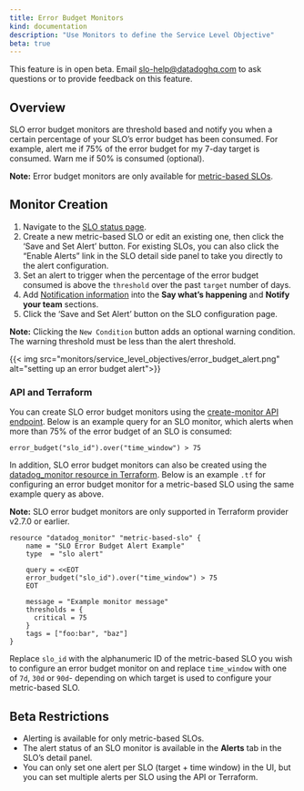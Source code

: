 ```yaml
---
title: Error Budget Monitors
kind: documentation
description: "Use Monitors to define the Service Level Objective"
beta: true
---
```


<div class="alert alert-warning">
This feature is in open beta. Email <a href="mailto:slo-help@datadoghq.com">slo-help@datadoghq.com</a> to ask questions or to provide feedback on this feature.
</div>

## Overview

SLO error budget monitors are threshold based and notify you when a certain percentage of your SLO’s error budget has been consumed. For example, alert me if 75% of the error budget for my 7-day target is consumed. Warn me if 50% is consumed (optional).


**Note:** Error budget monitors are only available for [metric-based SLOs][1].


## Monitor Creation

1. Navigate to the [SLO status page][2].
2. Create a new metric-based SLO or edit an existing one, then click the ‘Save and Set Alert’ button. For existing SLOs, you can also click the “Enable Alerts” link in the SLO detail side panel to take you directly to the alert configuration.
3. Set an alert to trigger when the percentage of the error budget consumed is above the `threshold`
over the past `target` number of days.
4. Add [Notification information][3] into the **Say what’s happening** and **Notify your team** sections.
5. Click the ‘Save and Set Alert’ button on the SLO configuration page.

**Note:** Clicking the `New Condition` button adds an optional warning condition. The warning threshold must be less than the alert threshold.

{{< img src="monitors/service_level_objectives/error_budget_alert.png" alt="setting up an error budget alert">}}

### API and Terraform

You can create SLO error budget monitors using the [create-monitor API endpoint][4]. Below is an example query for an SLO monitor, which alerts when more than 75% of the error budget of an SLO is consumed:

```
error_budget("slo_id").over("time_window") > 75
```

In addition, SLO error budget monitors can also be created using the [datadog_monitor resource in Terraform][5]. Below is an example `.tf` for configuring an error budget monitor for a metric-based SLO using the same example query as above.

**Note:** SLO error budget monitors are only supported in Terraform provider v2.7.0 or earlier.

```
resource "datadog_monitor" "metric-based-slo" {
    name = "SLO Error Budget Alert Example"
    type  = "slo alert"
    
    query = <<EOT
    error_budget("slo_id").over("time_window") > 75 
    EOT

    message = "Example monitor message"
    thresholds = {
      critical = 75
    }
    tags = ["foo:bar", "baz"]
}
```

Replace `slo_id` with the alphanumeric ID of the metric-based SLO you wish to configure an error budget monitor on and replace `time_window` with one of `7d`, `30d` or `90d`- depending on which target is used to configure your metric-based SLO.

## Beta Restrictions

- Alerting is available for only metric-based SLOs.
- The alert status of an SLO monitor is available in the **Alerts** tab in the SLO’s detail panel.
- You can only set one alert per SLO (target + time window) in the UI, but you can set multiple alerts per SLO using the API or Terraform.

[1]: /monitors/service_level_objectives/metric/
[2]: https://app.datadoghq.com/slo
[3]: /monitors/notifications/
[4]: /api/v1/monitors/#create-a-monitor
[5]: https://www.terraform.io/docs/providers/datadog/r/monitor.html
